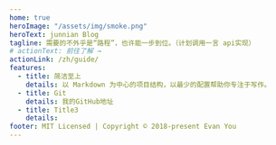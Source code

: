 ```yaml
---
home: true
heroImage: "/assets/img/smoke.png"
heroText: junnian Blog
tagline: 需要的不外乎是“路程”，也许能一步到位。（计划调用一言 api实现）
# actionText: 前往了解 →
actionLink: /zh/guide/
features:
  - title: 简洁至上
    details: 以 Markdown 为中心的项目结构，以最少的配置帮助你专注于写作。
  - title: Git
    details: 我的GitHub地址
  - title: Title3
    details:
footer: MIT Licensed | Copyright © 2018-present Evan You
---
```

